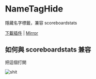 # NameTagHide
隱藏名字標籤，兼容 scoreboardstats

[下載插件](http://corneey.com/wMiYVj) | [Mirror](https://drive.google.com/open?id=1oNFsjsq_0AcOD1CcXqjL6js5gPa5CtZK)
 
 ## 如何與 scoreboardstats 兼容
 
 把這個打開
 
 ![shit](https://images-ext-2.discordapp.net/external/VVNVOflh6dWVkUM9LfFBCBO6V5dlSbCrA8RBsdMCJs8/https/media.discordapp.net/attachments/535017942358687744/545285687818190848/0d529142f7dd191e3b46c726fedef08f.png)
